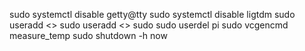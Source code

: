 sudo systemctl disable getty@tty
sudo systemctl disable ligtdm
sudo useradd <>
sudo useradd <> sudo
sudo userdel pi
sudo vcgencmd measure_temp
sudo shutdown -h now
